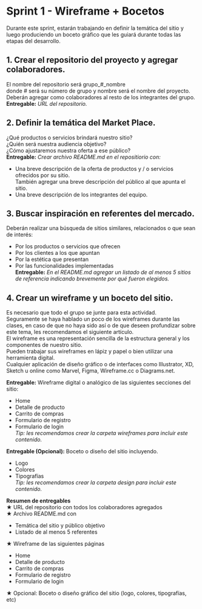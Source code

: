 # Sprint 1 - Wireframe + Bocetos  
Durante este sprint, estarán trabajando en definir la temática del sitio y luego produciendo un
boceto gráfico que les guiará durante todas las etapas del desarrollo.  
  
## 1. Crear el repositorio del proyecto y agregar colaboradores.  
El nombre del repositorio será grupo_#_nombre  
donde # será su número de grupo y
nombre será el nombre del proyecto.  
Deberán agregar como colaboradores al resto de los integrantes del grupo.  
**Entregable:** *URL del repositorio.*
  
  
## 2. Definir la temática del Market Place.  
¿Qué productos o servicios brindará nuestro sitio?  
¿Quién será nuestra audiencia objetivo?  
¿Cómo ajustaremos nuestra oferta a ese público?  
**Entregable:** *Crear archivo README.md en el repositiorio con:*
* Una breve descripción de la oferta de productos y / o servicios ofrecidos por su
sitio.  
También agregar una breve descripción del público al que apunta el sitio.
* Una breve descripción de los integrantes del equipo.
  
  
## 3. Buscar inspiración en referentes del mercado.  
Deberán realizar una búsqueda de sitios similares, relacionados o que sean de
interés:
* Por los productos o servicios que ofrecen
* Por los clientes a los que apuntan
* Por la estética que presentan
* Por las funcionalidades implementadas  
**Entregable:** *En el README.md agregar un listado de al menos 5 sitios de referencia
indicando brevemente por qué fueron elegidos.*
  
  
## 4. Crear un wireframe y un boceto del sitio.  
Es necesario que todo el grupo se junte para esta actividad.  
Seguramente se haya hablado un poco de los wireframes durante las clases, en caso de
que no haya sido así o de que deseen profundizar sobre este tema, les recomendamos
el siguiente artículo.  
El wireframe es una representación sencilla de la estructura general y los componentes
de nuestro sitio.  
Pueden trabajar sus wireframes en lápiz y papel o bien utilizar una herramienta digital.  
Cualquier aplicación de diseño gráfico o de interfaces como Illustrator, XD, Sketch u
online como Marvel, Figma, Wireframe.cc o Diagrams.net.  

**Entregable:** Wireframe digital o analógico de las siguientes secciones del sitio:
* Home
* Detalle de producto
* Carrito de compras
* Formulario de registro
* Formulario de login  
*Tip: les recomendamos crear la carpeta wireframes para incluir este contenido.*
  
**Entregable (Opcional):** Boceto o diseño del sitio incluyendo.
* Logo
* Colores
* Tipografías  
*Tip: les recomendamos crear la carpeta design para incluir este contenido.*

**Resumen de entregables**  
★ URL del repositorio con todos los colaboradores agregados  
★ Archivo README.md con
* Temática del sitio y público objetivo
* Listado de al menos 5 referentes  
 
★ Wireframe de las siguientes páginas  
* Home
* Detalle de producto
* Carrito de compras
* Formulario de registro
* Formulario de login  

★ Opcional: Boceto o diseño gráfico del sitio (logo, colores, tipografías, etc)